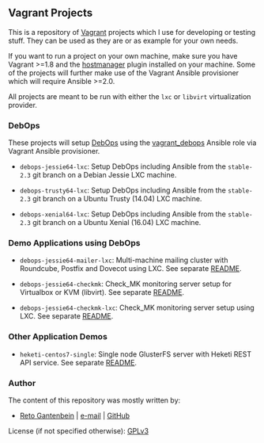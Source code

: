 ## Vagrant Projects

This is a repository of [Vagrant](https://www.vagrantup.com) projects which
I use for developing or testing stuff. They can be used as they are or as
example for your own needs.

If you want to run a project on your own machine, make sure you have
Vagrant >=1.8 and the 
[hostmanager](https://github.com/devopsgroup-io/vagrant-hostmanager) plugin
installed on your machine. Some of the projects will further make use of the
Vagrant Ansible provisioner which will require Ansible >=2.0.

All projects are meant to be run with either the `lxc` or `libvirt`
virtualization provider.

### DebOps

These projects will setup [DebOps](http://debops.org) using the
[vagrant_debops](https://galaxy.ansible.com/ganto/vagrant_debops) Ansible role
via Vagrant Ansible provisioner.

* `debops-jessie64-lxc`: Setup DebOps including Ansible from the `stable-2.3`
  git branch on a Debian Jessie LXC machine.

* `debops-trusty64-lxc`: Setup DebOps including Ansible from the `stable-2.3`
  git branch on a Ubuntu Trusty (14.04) LXC machine.

* `debops-xenial64-lxc`: Setup DebOps including Ansible from the `stable-2.3`
  git branch on a Ubuntu Xenial (16.04) LXC machine.


### Demo Applications using DebOps

* `debops-jessie64-mailer-lxc`: Multi-machine mailing cluster with Roundcube,
  Postfix and Dovecot using LXC. See separate [README](/debops-jessie64-mailer-lxc/).

* `debops-jessie64-checkmk`: Check_MK monitoring server setup for Virtualbox
  or KVM (libvirt). See separate [README](/debops-jessie64-checkmk/).

* `debops-jessie64-checkmk-lxc`: Check_MK monitoring server setup using LXC.
  See separate [README](/debops-jessie64-checkmk-lxc/).


### Other Application Demos

* `heketi-centos7-single`: Single node GlusterFS server with Heketi REST API
  service. See separate [README](/heketi-centos7-single/).


### Author

The content of this repository was mostly written by:
   
- [Reto Gantenbein](https://linuxmonk.ch/) | [e-mail](mailto:reto.gantenbein@linuxmonk.ch) | [GitHub](https://github.com/ganto)

License (if not specified otherwise): [GPLv3](https://tldrlegal.com/license/gnu-general-public-license-v3-%28gpl-3%29)
